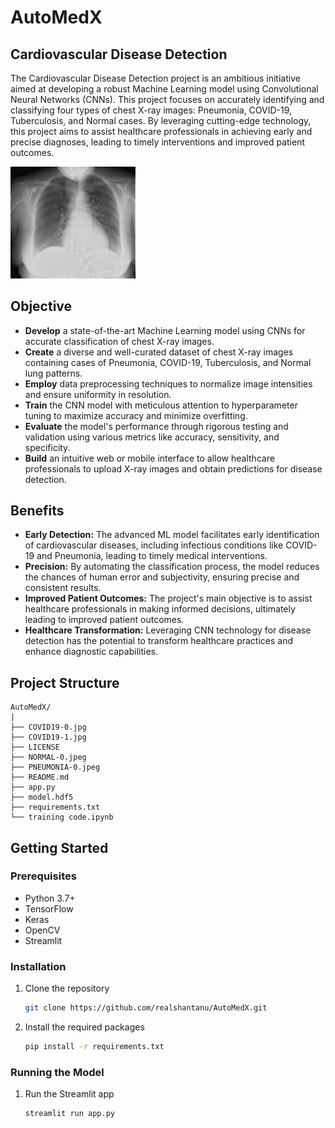 # AutoMedX


## Cardiovascular Disease Detection

The Cardiovascular Disease Detection project is an ambitious initiative aimed at developing a robust Machine Learning model using Convolutional Neural Networks (CNNs). This project focuses on accurately identifying and classifying four types of chest X-ray images: Pneumonia, COVID-19, Tuberculosis, and Normal cases. By leveraging cutting-edge technology, this project aims to assist healthcare professionals in achieving early and precise diagnoses, leading to timely interventions and improved patient outcomes.


<img src="./COVID19-0.jpg" alt="Sample X-ray Images" width="200">


## Objective

- **Develop** a state-of-the-art Machine Learning model using CNNs for accurate classification of chest X-ray images.
- **Create** a diverse and well-curated dataset of chest X-ray images containing cases of Pneumonia, COVID-19, Tuberculosis, and Normal lung patterns.
- **Employ** data preprocessing techniques to normalize image intensities and ensure uniformity in resolution.
- **Train** the CNN model with meticulous attention to hyperparameter tuning to maximize accuracy and minimize overfitting.
- **Evaluate** the model's performance through rigorous testing and validation using various metrics like accuracy, sensitivity, and specificity.
- **Build** an intuitive web or mobile interface to allow healthcare professionals to upload X-ray images and obtain predictions for disease detection.

## Benefits

- **Early Detection:** The advanced ML model facilitates early identification of cardiovascular diseases, including infectious conditions like COVID-19 and Pneumonia, leading to timely medical interventions.
- **Precision:** By automating the classification process, the model reduces the chances of human error and subjectivity, ensuring precise and consistent results.
- **Improved Patient Outcomes:** The project's main objective is to assist healthcare professionals in making informed decisions, ultimately leading to improved patient outcomes.
- **Healthcare Transformation:** Leveraging CNN technology for disease detection has the potential to transform healthcare practices and enhance diagnostic capabilities.

## Project Structure

```plaintext
AutoMedX/
|
├── COVID19-0.jpg
├── COVID19-1.jpg
├── LICENSE
├── NORMAL-0.jpeg
├── PNEUMONIA-0.jpeg
├── README.md
├── app.py
├── model.hdf5
├── requirements.txt
└── training code.ipynb
```
## Getting Started

### Prerequisites

- Python 3.7+
- TensorFlow
- Keras
- OpenCV
- Streamlit

### Installation

1. Clone the repository

    ```sh
    git clone https://github.com/realshantanu/AutoMedX.git
    ```

2. Install the required packages

    ```sh
    pip install -r requirements.txt
    ```

### Running the Model

1. Run the Streamlit app

    ```sh
    streamlit run app.py
    ```
